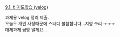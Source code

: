 [9.1. 비지도학습 (velog)](https://velog.io/@zstep/%EB%A8%B8%EC%8B%A0%EB%9F%AC%EB%8B%9D%EB%B9%84%EC%A7%80%EB%8F%84%ED%95%99%EC%8A%B5)     

과제용 velog 정리 제출.    
오늘도 개인 사정때문에 스터디 불참합니다...지영 쏘리 ㅜㅜㅜ     
대체과제 금방 낼게요...
